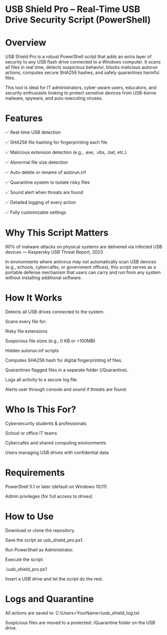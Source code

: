 # USB Shield Pro – Real-Time USB Drive Security Script (PowerShell)

# Overview
USB Shield Pro is a robust PowerShell script that adds an extra layer of security to any USB flash drive connected to a Windows computer. It scans all files in real time, detects suspicious behavior, blocks malicious autorun actions, computes secure SHA256 hashes, and safely quarantines harmful files.

This tool is ideal for IT administrators, cyber-aware users, educators, and security enthusiasts looking to protect sensitive devices from USB-borne malware, spyware, and auto-executing viruses.

# Features
✅ Real-time USB detection

✅ SHA256 file hashing for fingerprinting each file

✅ Malicious extension detection (e.g., .exe, .vbs, .bat, etc.)

✅ Abnormal file size detection

✅ Auto-delete or rename of autorun.inf

✅ Quarantine system to isolate risky files

✅ Sound alert when threats are found

✅ Detailed logging of every action

✅ Fully customizable settings

# Why This Script Matters
90% of malware attacks on physical systems are delivered via infected USB devices
— Kaspersky USB Threat Report, 2023

In environments where antivirus may not automatically scan USB devices (e.g., schools, cybercafés, or government offices), this script serves as a portable defense mechanism that users can carry and run from any system without installing additional software.

# How It Works
Detects all USB drives connected to the system.

Scans every file for:

Risky file extensions

Suspicious file sizes (e.g., 0 KB or >100MB)

Hidden autorun.inf scripts

Computes SHA256 hash for digital fingerprinting of files.

Quarantines flagged files in a separate folder (/Quarantine).

Logs all activity to a secure log file.

Alerts user through console and sound if threats are found.

# Who Is This For?
Cybersecurity students & professionals

School or office IT teams

Cybercafés and shared computing environments

Users managing USB drives with confidential data

# Requirements
PowerShell 5.1 or later (default on Windows 10/11)

Admin privileges (for full access to drives)

# How to Use
Download or clone the repository.

Save the script as usb_shield_pro.ps1.

Run PowerShell as Administrator.

Execute the script:

.\usb_shield_pro.ps1

Insert a USB drive and let the script do the rest.

# Logs and Quarantine
All actions are saved to:
C:\Users\<YourName>\usb_shield_log.txt

Suspicious files are moved to a protected:
/Quarantine folder on the USB drive.
